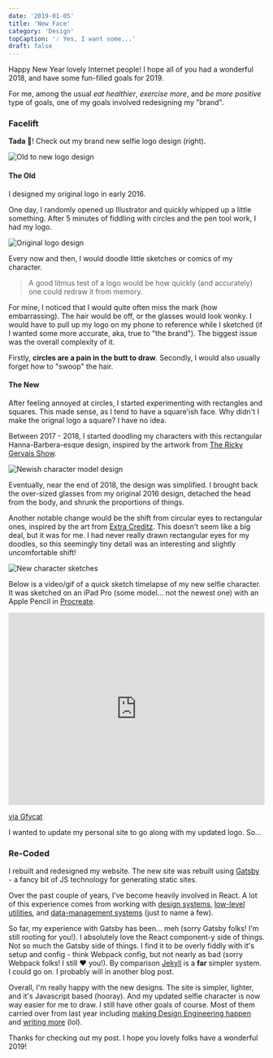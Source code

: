 ```yaml
---
date: '2019-01-05'
title: 'New Face'
category: 'Design'
topCaption: '🎶 Yes, I want some...'
draft: false
---
```


Happy New Year lovely Internet people! I hope all of you had a wonderful 2018, and have some fun-filled goals for 2019.

<!-- more -->

For me, among the usual _eat healthier_, _exercise more_, and _be more positive_ type of goals, one of my goals involved redesigning my "brand".

### Facelift

**Tada 🎉**! Check out my brand new selfie logo design (right).

![Old to new logo design](/assets/posts/new-face/q-new-face.png)

#### The Old

I designed my original logo in early 2016.

One day, I randomly opened up Illustrator and quickly whipped up a little something. After 5 minutes of fiddling with circles and the pen tool work, I had my logo.

![Original logo design](/assets/posts/new-face/q-old-logo-design.png)

Every now and then, I would doodle little sketches or comics of my character.

> A good litmus test of a logo would be how quickly (and accurately) one could redraw it from memory.

For mine, I noticed that I would quite often miss the mark (how embarrassing). The hair would be off, or the glasses would look wonky. I would have to pull up my logo on my phone to reference while I sketched (if I wanted some more accurate, aka, true to "the brand"). The biggest issue was the overall complexity of it.

Firstly, **circles are a pain in the butt to draw**. Secondly, I would also usually forget how to "swoop" the hair.

#### The New

After feeling annoyed at circles, I started experimenting with rectangles and squares. This made sense, as I tend to have a square'ish face. Why didn't I make the orignal logo a square? I have no idea.

Between 2017 - 2018, I started doodling my characters with this rectangular Hanna-Barbera-esque design, inspired by the artwork from [The Ricky Gervais Show](https://en.wikipedia.org/wiki/The_Ricky_Gervais_Show).

![Newish character model design](/assets/posts/new-face/q-drawing-002.png)

Eventually, near the end of 2018, the design was simplified. I brought back the over-sized glasses from my original 2016 design, detached the head from the body, and shrunk the proportions of things.

Another notable change would be the shift from circular eyes to rectangular ones, inspired by the art from [Extra Creditz](https://www.youtube.com/user/ExtraCreditz). This doesn't seem like a big deal, but it was for me. I had never really drawn rectangular eyes for my doodles, so this seemingly tiny detail was an interesting and slightly uncomfortable shift!

![New character sketches](/assets/posts/new-face/q-drawing-001.png)

Below is a video/gif of a quick sketch timelapse of my new selfie character. It was sketched on an iPad Pro (some model... not the newest one) with an Apple Pencil in [Procreate](https://procreate.art/).

<div style='position:relative; padding-bottom:75.00%'><iframe src='https://gfycat.com/ifr/ExhaustedYawningGlobefish' frameborder='0' scrolling='no' width='100%' height='100%' style='position:absolute;top:0;left:0;' allowfullscreen></iframe></div><p> <a href="https://gfycat.com/ExhaustedYawningGlobefish">via Gfycat</a></p>

I wanted to update my personal site to go along with my updated logo. So...

### Re-Coded

I rebuilt and redesigned my website. The new site was rebuilt using [Gatsby](https://www.gatsbyjs.org/) - a fancy bit of JS technology for generating static sites.

Over the past couple of years, I've become heavily involved in React. A lot of this experience comes from working with [design systems](https://github.com/helpscout/hsds-react), [low-level utilities](https://github.com/helpscout/react-utils), and [data-management systems](https://github.com/helpscout/wedux) (just to name a few).

So far, my experience with Gatsby has been... meh (sorry Gatsby folks! I'm still rooting for you!). I absolutely love the React component-y side of things. Not so much the Gatsby side of things. I find it to be overly fiddly with it's setup and config - think Webpack config, but not nearly as bad (sorry Webpack folks! I still ❤️ you!). By comparison [Jekyll](https://jekyllrb.com/) is a **far** simpler system. I could go on. I probably will in another blog post.

Overall, I'm really happy with the new designs. The site is simpler, lighter, and it's Javascript based (hooray). And my updated selfie character is now way easier for me to draw. I still have other goals of course. Most of them carried over from last year including [making Design Engineering happen](/posts/make-design-engineering-happen/) and [writing more](/posts/lets-try-this-again/) (lol).

Thanks for checking out my post. I hope you lovely folks have a wonderful 2019!
